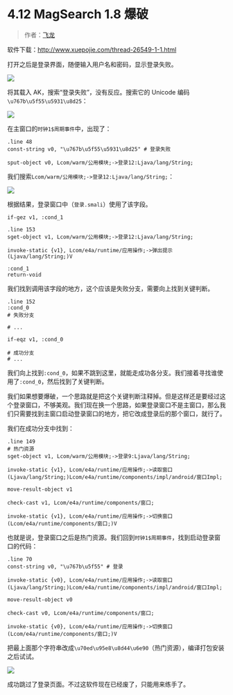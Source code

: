 # 4.12 MagSearch 1.8 爆破

> 作者：[飞龙](https://github.com/wizardforcel)

软件下载：http://www.xuepojie.com/thread-26549-1-1.html

打开之后是登录界面，随便输入用户名和密码，显示登录失败。

![](http://upload-images.jianshu.io/upload_images/118142-cfbe7a6b98335148.jpg)

将其载入 AK，搜索“登录失败”，没有反应。搜索它的 Unicode 编码`\u767b\u5f55\u5931\u8d25`：

![](http://upload-images.jianshu.io/upload_images/118142-ded8a8b25b83794e.jpg)

在主窗口的`时钟1$周期事件`中，出现了：

```
.line 48
const-string v0, "\u767b\u5f55\u5931\u8d25" # 登录失败

sput-object v0, Lcom/warm/公用模块;->登录12:Ljava/lang/String;
```

我们搜索`Lcom/warm/公用模块;->登录12:Ljava/lang/String;`：

![](http://upload-images.jianshu.io/upload_images/118142-ef1d31dcdac9c072.jpg)

根据结果，登录窗口中（`登录.smali`）使用了该字段。

```
if-gez v1, :cond_1

.line 153
sget-object v1, Lcom/warm/公用模块;->登录12:Ljava/lang/String;

invoke-static {v1}, Lcom/e4a/runtime/应用操作;->弹出提示(Ljava/lang/String;)V

:cond_1
return-void
```

我们找到调用该字段的地方，这个应该是失败分支，需要向上找到关键判断。

```
.line 152
:cond_0
# 失败分支

# ...

if-eqz v1, :cond_0

# 成功分支
# ...
```

我们向上找到`:cond_0`，如果不跳到这里，就能走成功各分支。我们接着寻找谁使用了`:cond_0`，然后找到了关键判断。

我们如果想要爆破，一个思路就是把这个关键判断注释掉。但是这样还是要经过这个登录窗口，不够美观。我们现在换一个思路，如果登录窗口不是主窗口，那么我们只需要找到主窗口启动登录窗口的地方，把它改成登录后的那个窗口，就行了。

我们在成功分支中找到：

```
.line 149
# 热门资源
sget-object v1, Lcom/warm/公用模块;->登录9:Ljava/lang/String;

invoke-static {v1}, Lcom/e4a/runtime/应用操作;->读取窗口(Ljava/lang/String;)Lcom/e4a/runtime/components/impl/android/窗口Impl;

move-result-object v1

check-cast v1, Lcom/e4a/runtime/components/窗口;

invoke-static {v1}, Lcom/e4a/runtime/应用操作;->切换窗口(Lcom/e4a/runtime/components/窗口;)V
```

也就是说，登录窗口之后是热门资源。我们回到`时钟1$周期事件`，找到启动登录窗口的代码：

```
.line 70
const-string v0, "\u767b\u5f55" # 登录

invoke-static {v0}, Lcom/e4a/runtime/应用操作;->读取窗口(Ljava/lang/String;)Lcom/e4a/runtime/components/impl/android/窗口Impl;

move-result-object v0

check-cast v0, Lcom/e4a/runtime/components/窗口;

invoke-static {v0}, Lcom/e4a/runtime/应用操作;->切换窗口(Lcom/e4a/runtime/components/窗口;)V
```

把最上面那个字符串改成`\u70ed\u95e8\u8d44\u6e90`（热门资源），编译打包安装之后试试。

![](http://upload-images.jianshu.io/upload_images/118142-b83ae27308d8e496.jpg)

成功跳过了登录页面。不过这软件现在已经废了，只能用来练手了。
